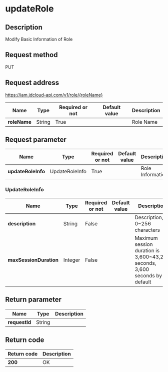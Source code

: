 # updateRole


## Description
Modify Basic Information of Role

## Request method
PUT

## Request address
https://iam.jdcloud-api.com/v1/role/{roleName}

|Name|Type|Required or not|Default value|Description|
|---|---|---|---|---|
|**roleName**|String|True||Role Name|

## Request parameter
|Name|Type|Required or not|Default value|Description|
|---|---|---|---|---|
|**updateRoleInfo**|UpdateRoleInfo|True||Role Information|

### UpdateRoleInfo
|Name|Type|Required or not|Default value|Description|
|---|---|---|---|---|
|**description**|String|False||Description, 0~256 characters|
|**maxSessionDuration**|Integer|False||Maximum session duration is 3,600~43,200 seconds, 3,600 seconds by default|

## Return parameter
|Name|Type|Description|
|---|---|---|
|**requestId**|String||



## Return code
|Return code|Description|
|---|---|
|**200**|OK|
